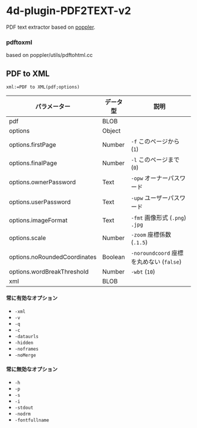 # 4d-plugin-PDF2TEXT-v2
PDF text extractor based on [poppler](https://poppler.freedesktop.org).

### pdftoxml

based on poppler/utils/pdftohtml.cc

## PDF to XML

```4d
xml:=PDF to XML(pdf;options)
```

|パラメーター|データ型|説明|
|-|-|-|
|pdf|BLOB||
|options|Object||
|options.firstPage|Number|`-f` このページから (`1`)|
|options.finalPage|Number|`-l` このページまで (`0`)|
|options.ownerPassword|Text|`-opw` オーナーパスワード|
|options.userPassword|Text|`-upw` ユーザーパスワード|
|options.imageFormat|Text|`-fmt` 画像形式 (`.png`) `.jpg`|
|options.scale|Number|`-zoom` 座標係数 (`.1.5`)|
|options.noRoundedCoordinates|Boolean|`-noroundcoord` 座標を丸めない (`false`)|
|options.wordBreakThreshold|Number|`-wbt` (`10`)|
|xml|BLOB||

#### 常に有効なオプション

* `-xml`
* `-v`
* `-q`
* `-c`
* `-dataurls`
* `-hidden`
* `-noframes`
* `-noMerge`

#### 常に無効なオプション

* `-h`
* `-p`
* `-s`
* `-i`
* `-stdout`
* `-nodrm`
* `-fontfullname`
